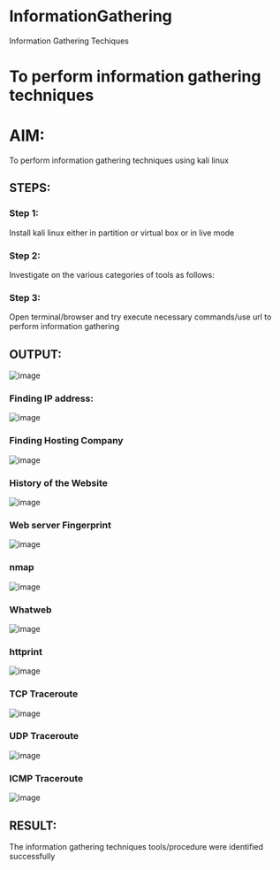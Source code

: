 # InformationGathering
Information Gathering Techiques

# To perform information gathering techniques
# AIM:
To perform information gathering techniques using kali linux 
## STEPS:
### Step 1:
Install kali linux either in partition or virtual box or in live mode
### Step 2:
Investigate on the various categories of tools as follows:
### Step 3:
Open terminal/browser and try execute necessary commands/use url to perform information gathering
## OUTPUT:
![image](https://github.com/vithyasenthilkumar/InformationGathering/assets/127177445/2964aa70-f20e-46fc-9c88-369f9ce4b2e6)
### Finding IP address:
![image](https://github.com/vithyasenthilkumar/InformationGathering/assets/127177445/f63bd6db-fc16-4b3c-8c75-dd070cfb2202)
### Finding Hosting Company
![image](https://github.com/vithyasenthilkumar/InformationGathering/assets/127177445/41bd0a58-0049-49f3-adf6-664e447209d2)
### History of the Website
![image](https://github.com/vithyasenthilkumar/InformationGathering/assets/127177445/f1630957-72d9-4cd9-8659-c8eac25d4cda)
### Web server Fingerprint
![image](https://github.com/vithyasenthilkumar/InformationGathering/assets/127177445/7897957f-3998-44c4-a96b-850cc0362536)
### nmap
![image](https://github.com/vithyasenthilkumar/InformationGathering/assets/127177445/a60a0241-09d4-4036-bf96-044c503773d2)
### Whatweb
![image](https://github.com/vithyasenthilkumar/InformationGathering/assets/127177445/8f892fc9-e04a-4d5d-9664-0d1fca91b2c1)
### httprint
![image](https://github.com/vithyasenthilkumar/InformationGathering/assets/127177445/a2938162-fb26-4e1f-a9c9-aef1b0d6f3ae)
### TCP Traceroute
![image](https://github.com/vithyasenthilkumar/InformationGathering/assets/127177445/e945653a-3632-4e52-aa0c-ac50e34bef06)
### UDP Traceroute
![image](https://github.com/vithyasenthilkumar/InformationGathering/assets/127177445/577217f0-6166-48e2-90b4-979aff0667b1)
### ICMP Traceroute
![image](https://github.com/vithyasenthilkumar/InformationGathering/assets/127177445/f6ee13ed-8352-4124-b3a4-c8a940d05b98)
## RESULT:
The information gathering techniques tools/procedure were  identified successfully
